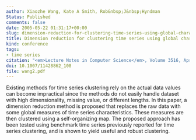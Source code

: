 ```yaml
---
author: Xiaozhe Wang, Kate A Smith, Rob&nbsp;J&nbsp;Hyndman
Status: Published
comments: false
date: 2005-05-22 01:31:17+00:00
slug: dimension-reduction-for-clustering-time-series-using-global-characteristics
title: Dimension reduction for clustering time series using global characteristics
kind: conference
tags:
- time series
citation: "<em>Lecture Notes in Computer Science</em>, Volume 3516, April 2005, Pages 792-795. Proceedings. Computational Science - ICCS 2005: 5th International Conference, Atlanta, GA, USA, May 22-25, 2005"
doi: 10.1007/11428862_108
file: wang2.pdf
---
```


Existing methods for time series clustering rely on the actual data values can become impractical since the methods do not easily handle dataset with high dimensionality, missing value, or different lengths. In this paper, a dimension reduction method is proposed that replaces the raw data with some global measures of time series characteristics. These measures are then clustered using a self-organizing map. The proposed approach has been tested using benchmark time series previously reported for time series clustering, and is shown to yield useful and robust clustering.


